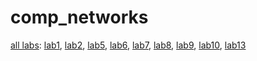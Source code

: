 # comp_networks

<a href="https://drive.google.com/drive/folders/1e0_yhp1j6XSFnCljZ9_zKhnnMvs4kRw9?usp=sharing" target="_blank">all labs</a>: 
<a href="https://docs.google.com/document/d/1-DV1jlU8EsxhedNKniv3kQiqnA9H8RsvxmCqpwLOxFM/edit?usp=sharing" target="_blank">lab1</a>, 
<a href="https://docs.google.com/document/d/1yX5u0jN1eBpXVCdor_Oo_NSmqg196aA3rO3sKu44Q8I/edit?usp=sharing" target="_blank">lab2</a>, 
<a href="https://docs.google.com/document/d/1I8-F0yMLqny25av-hQ1h-qJmgXIaQnSgVsE-JANd7VU/edit?usp=sharing" target="_blank">lab5</a>, 
<a href="https://docs.google.com/document/d/1O68PmiP2tjzQh-rlZn474RsOkutO6xo0A1gTNu5hd1s/edit?usp=sharing" target="_blank">lab6</a>, 
<a href="https://docs.google.com/document/d/1zV5P5GqvOHl7n_XIM_8_IWryCUYgtHW_wEyRXUYqX0w/edit?usp=sharing" target="_blank">lab7</a>,
<a href="https://docs.google.com/document/d/1bFwCSiRuCMuwkDmO3SVOggWR2GKoCt6BpnIuIpJpjAY/edit?usp=sharing" target="_blank">lab8</a>,
<a href="https://docs.google.com/document/d/1LpkzIAqqShBxDQ-QmvRoB6THrrKW2e35J6_hl3PKtLU/edit?usp=sharing" target="_blank">lab9</a>,
<a href="https://docs.google.com/document/d/1utt2LqXIXLm0bb5EVUwwEOwnsI4eqb2Y7ig5-oUEUAo/edit?usp=sharing" target="_blank">lab10</a>,
<a href="https://docs.google.com/document/d/1xN75qp_w744FxyL6ZuyjTaYnt88bWRk1p2Cxs4qhZRw/edit?usp=sharing" target="_blank">lab13</a>
